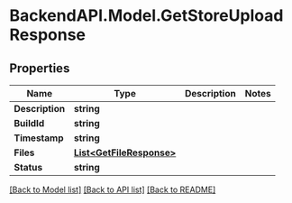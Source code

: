 # BackendAPI.Model.GetStoreUploadResponse

## Properties

Name | Type | Description | Notes
------------ | ------------- | ------------- | -------------
**Description** | **string** |  | 
**BuildId** | **string** |  | 
**Timestamp** | **string** |  | 
**Files** | [**List&lt;GetFileResponse&gt;**](GetFileResponse.md) |  | 
**Status** | **string** |  | 

[[Back to Model list]](../README.md#documentation-for-models) [[Back to API list]](../README.md#documentation-for-api-endpoints) [[Back to README]](../README.md)

